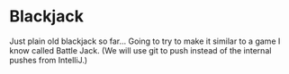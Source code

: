 # Blackjack
Just plain old blackjack so far...
Going to try to make it similar to a game I know called Battle Jack.
(We will use git to push instead of the internal pushes from IntelliJ.)